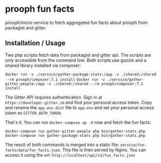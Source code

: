 # prooph fun facts

prooph/micro service to fetch aggregated fun facts about prooph from packagist and gitter.

## Installation / Usage

Two php scripts fetch data from packagist and gitter api. The scripts are only accessible from the command line.
Both scripts use guzzle and a shared library installed via composer:

`docker run -v ./service/gather-package-stats:/app -v ./shared:/shared --rm prooph/composer:7.1 install`
`docker run -v ./service/gather-gitter-people:/app -v ./shared:/shared --rm prooph/composer:7.1 install`

The Gitter API requires authentication. Sign in at `https://developer.gitter.im` and find your personal access token.
Copy and rename the `app.env.dist` file to `app.env` and set your personal access token as `GITTER_AUTH_TOKEN`.

That's it. You can run `docker-compose up -d` now and fetch the fun facts:

`docker-compose run gather-gitter-people php bin/gather-stats.php`
`docker-compose run gather-package-stats php bin/gather-stats.php`

The result of both commands is merged into a static file: `service/fun-facts/data/fun_facts.json`.
This file is then served by Nginx. You can access it using the url: `http://localhost/api/v1/fun_facts.json`

